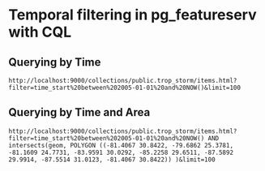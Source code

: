 # Temporal filtering in pg_featureserv with CQL


## Querying by Time

```
http://localhost:9000/collections/public.trop_storm/items.html?filter=time_start%20between%202005-01-01%20and%20NOW()&limit=100
```

## Querying by Time and Area

```
http://localhost:9000/collections/public.trop_storm/items.html?filter=time_start%20between%202005-01-01%20and%20NOW() AND intersects(geom, POLYGON ((-81.4067 30.8422, -79.6862 25.3781, -81.1609 24.7731, -83.9591 30.0292, -85.2258 29.6511, -87.5892 29.9914, -87.5514 31.0123, -81.4067 30.8422)) )&limit=100
```
